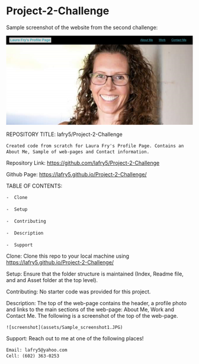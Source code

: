 # Project-2-Challenge

Sample screenshot of the website from the second challenge:

![screenshot](/assets/Sample_screenshot1.JPG)


REPOSITORY TITLE: lafry5/Project-2-Challenge
    
    Created code from scratch for Laura Fry's Profile Page. Contains an About Me, Sample of web-pages and Contact information.


Repository Link: https://github.com/lafry5/Project-2-Challenge

Github Page: https://lafry5.github.io/Project-2-Challenge/



TABLE OF CONTENTS:
    
    -  Clone
 
    -  Setup
 
    -  Contributing

    -  Description
 
    -  Support



Clone:
    Clone this repo to your local machine using https://lafry5.github.io/Project-2-Challenge/


Setup:
    Ensure that the folder structure is maintained (Index, Readme file, and and Asset folder at the top level).


Contributing:
    No starter code was provided for this project.


Description:
    The top of the web-page contains the header, a profile photo and links to the main sections of the web-page: About Me, Work and Contact Me. The following is a screenshot of the top of the web-page.

    ![screenshot](assets/Sample_screenshot1.JPG)


Support:
    Reach out to me at one of the following places!

    Email: lafry5@yahoo.com 
    Cell: (602) 363-0253